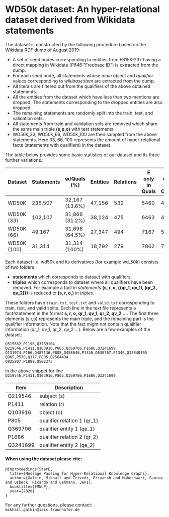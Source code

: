 # WD50k dataset: An hyper-relational dataset derived from Wikidata statements

The dataset is constructed by the following procedure based on the [Wikidata RDF dump](https://dumps.wikimedia.org/wikidatawiki/20190801/) of August 2019:

-  A set of seed nodes corresponding to entities from FB15K-237 having a direct mapping in Wikidata (_P646_ "Freebase ID") is extracted from the dump.
-  For each seed node, all statements whose _main_ object and _qualifier_ values corresponding to _wikibase:Item_ are extracted from the dump.
-  All literals are filtered out from the qualifiers of the above obtained statements.
-  All the entities from the dataset which have less than two mentions are dropped. The statements corresponding to the dropped entities are also dropped.
-  The remaining statements are randomly split into the train, test, and validation sets.
-  All statements from train and validation sets are removed which share the same main triple __(s,p,o)__ with test statements.
-  WD50k_33, WD50k_66, WD50k_100 are then sampled from the above statements. Here 33, 66, 100 represents the amount of hyper-relational facts (statements with qualifiers) in the dataset.


The table below provides some basic statistics of our dataset and its three further variations.:

| Dataset     | Statements | w/Quals (%)    | Entities | Relations | E only in Quals | R only in Quals | Train   | Valid  | Test   |
|-------------|------------|----------------|----------|-----------|-----------------|-----------------|---------|--------|--------|
| WD50K       | 236,507    | 32,167 (13.6%) | 47,156   | 532       | 5460            | 45              | 166,435 | 23,913 | 46,159 |
| WD50K (33)  | 102,107    | 31,866 (31.2%) | 38,124   | 475       | 6463            | 47              |  73,406 | 10,668 | 18,133 |
| WD50K (66)  |  49,167    | 31,696 (64.5%) | 27,347   | 494       | 7167            | 53              |  35,968 |  5,154 |  8,045 |
| WD50K (100) |  31,314    | 31,314 (100%)  | 18,792   | 279       | 7862            | 75              |  22,738 |  3,279 |  5,297 |


Each dataset i.e. wd50k and its derivatives (for example wd_50k) consists of two folders 

- __statements__ which corresponds to dataset with qualifiers. 
- __triples__ which corresponds to dataset where all qualifiers have been removed. For example a fact in _statements_ __(s, r, o, {(qr_1,  qv_1), (qr_2, qv_2)})__ is reduced to __(s, r, o,)__ in _triples_.

These folders have ```train.txt```, ```test.txt``` and ```valid.txt``` corresponding to train, test, and valid splits. Each line in the text file represents a fact/statement in the format __s, r, o, qr_1,  qv_1, qr_2, qv_2 ...__. The first three elements (s,r,o) represents the main triple, and the remaining part is the qualifier information. Note that the fact might not contain qualifier information (qr_1,  qv_1, qr_2, qv_2 ...). Below are a few examples of the dataset:

```
Q515632,P1196,Q3739104
Q219546,P1411,Q103916,P805,Q369706,P1686,Q3241699
Q131074,P166,Q487136,P805,Q458646,P1346,Q630767,P1346,Q15840165
Q965,P530,Q117,P805,Q2564434
Q825807,P1889,Q502273
```

In the above snippet for line ```Q219546,P1411,Q103916,P805,Q369706,P1686,Q3241699```

| Item | Description |
| ------ | ------ |
| Q219546 | subject (s) |
| P1411 | relation (r) |
| Q103916 | object (o) |
| P805 | qualifier relation 1 (qr_1) |
| Q369706 | qualifier entity 1 (qe_1)|
| P1686 | qualifier relation 2 (qr_2) |
| Q3241699 | qualifier entity 2 (qe_2) |

#### When using the dataset please cite:

```
@inproceedings{StarE,
  title={Message Passing for Hyper-Relational Knowledge Graphs},
  author={Galkin, Mikhail and Trivedi, Priyansh and Maheshwari, Gaurav and Usbeck, Ricardo and Lehmann, Jens},
  booktitle={EMNLP},
  year={2020}
}
```

For any further questions, please contact:  ```mikhail.galkin@iais.fraunhofer.de```